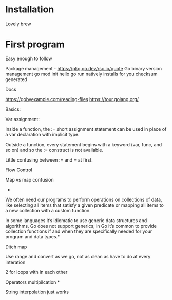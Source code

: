 # Installation

Lovely brew

# First program

Easy enough to follow

Package management - https://pkg.go.dev/rsc.io/quote
Go binary version management 
go mod init hello
go run natively installs for you 
checksum generated

Docs

https://gobyexample.com/reading-files
https://tour.golang.org/

Basics:

Var assignment:

Inside a function, the := short assignment statement can be used in place of a var declaration with implicit type.

Outside a function, every statement begins with a keyword (var, func, and so on) and so the := construct is not available.

Little confusing between := and = at first.

Flow Control

Map vs map confusion

*
We often need our programs to perform operations on collections of data, like selecting all items that satisfy a given predicate or mapping all items to a new collection with a custom function.

In some languages it’s idiomatic to use generic data structures and algorithms. Go does not support generics; in Go it’s common to provide collection functions if and when they are specifically needed for your program and data types.*


Ditch map

Use range and convert as we go, not as clean as have to do at every interation

2 for loops with in each other

Operators multipilcation * 

String interpolation just works